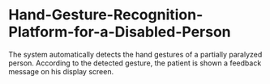 # Hand-Gesture-Recognition-Platform-for-a-Disabled-Person
The system automatically detects the hand gestures of a partially paralyzed person. According to the detected gesture, the patient is shown a feedback message on his display screen.
